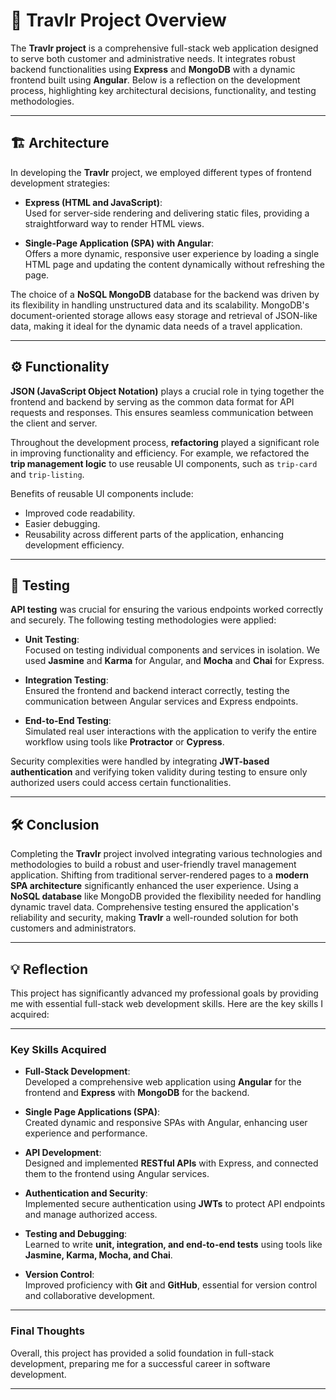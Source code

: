 # 🧳 Travlr Project Overview

The **Travlr project** is a comprehensive full-stack web application designed to serve both customer and administrative needs. It integrates robust backend functionalities using **Express** and **MongoDB** with a dynamic frontend built using **Angular**. Below is a reflection on the development process, highlighting key architectural decisions, functionality, and testing methodologies.

---

## 🏗️ Architecture

In developing the **Travlr** project, we employed different types of frontend development strategies:

- **Express (HTML and JavaScript)**:  
  Used for server-side rendering and delivering static files, providing a straightforward way to render HTML views.

- **Single-Page Application (SPA) with Angular**:  
  Offers a more dynamic, responsive user experience by loading a single HTML page and updating the content dynamically without refreshing the page.

The choice of a **NoSQL MongoDB** database for the backend was driven by its flexibility in handling unstructured data and its scalability. MongoDB's document-oriented storage allows easy storage and retrieval of JSON-like data, making it ideal for the dynamic data needs of a travel application.

---

## ⚙️ Functionality

**JSON (JavaScript Object Notation)** plays a crucial role in tying together the frontend and backend by serving as the common data format for API requests and responses. This ensures seamless communication between the client and server.

Throughout the development process, **refactoring** played a significant role in improving functionality and efficiency. For example, we refactored the **trip management logic** to use reusable UI components, such as `trip-card` and `trip-listing`. 

Benefits of reusable UI components include:
- Improved code readability.
- Easier debugging.
- Reusability across different parts of the application, enhancing development efficiency.

---

## 🧪 Testing

**API testing** was crucial for ensuring the various endpoints worked correctly and securely. The following testing methodologies were applied:

- **Unit Testing**:  
  Focused on testing individual components and services in isolation. We used **Jasmine** and **Karma** for Angular, and **Mocha** and **Chai** for Express.

- **Integration Testing**:  
  Ensured the frontend and backend interact correctly, testing the communication between Angular services and Express endpoints.

- **End-to-End Testing**:  
  Simulated real user interactions with the application to verify the entire workflow using tools like **Protractor** or **Cypress**.

Security complexities were handled by integrating **JWT-based authentication** and verifying token validity during testing to ensure only authorized users could access certain functionalities.

---

## 🛠️ Conclusion

Completing the **Travlr** project involved integrating various technologies and methodologies to build a robust and user-friendly travel management application. Shifting from traditional server-rendered pages to a **modern SPA architecture** significantly enhanced the user experience. Using a **NoSQL database** like MongoDB provided the flexibility needed for handling dynamic travel data. Comprehensive testing ensured the application's reliability and security, making **Travlr** a well-rounded solution for both customers and administrators.

---

## 💡 Reflection

This project has significantly advanced my professional goals by providing me with essential full-stack web development skills. Here are the key skills I acquired:

---

### Key Skills Acquired

- **Full-Stack Development**:  
  Developed a comprehensive web application using **Angular** for the frontend and **Express** with **MongoDB** for the backend.

- **Single Page Applications (SPA)**:  
  Created dynamic and responsive SPAs with Angular, enhancing user experience and performance.

- **API Development**:  
  Designed and implemented **RESTful APIs** with Express, and connected them to the frontend using Angular services.

- **Authentication and Security**:  
  Implemented secure authentication using **JWTs** to protect API endpoints and manage authorized access.

- **Testing and Debugging**:  
  Learned to write **unit, integration, and end-to-end tests** using tools like **Jasmine, Karma, Mocha, and Chai**.

- **Version Control**:  
  Improved proficiency with **Git** and **GitHub**, essential for version control and collaborative development.

---

### Final Thoughts

Overall, this project has provided a solid foundation in full-stack development, preparing me for a successful career in software development.

---

